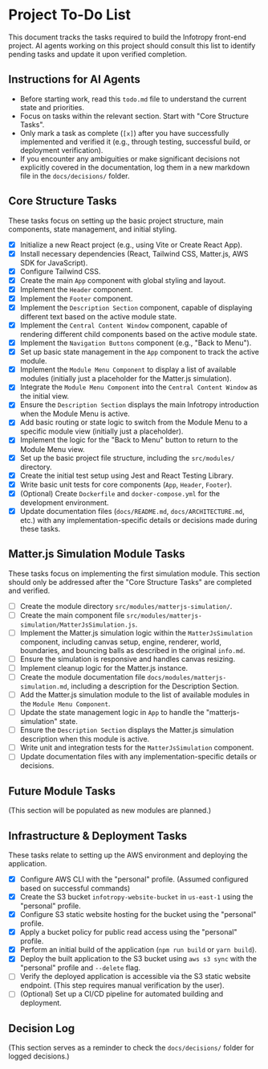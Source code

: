# Project To-Do List

This document tracks the tasks required to build the Infotropy front-end project. AI agents working on this project should consult this list to identify pending tasks and update it upon verified completion.

## Instructions for AI Agents

- Before starting work, read this `todo.md` file to understand the current state and priorities.
- Focus on tasks within the relevant section. Start with "Core Structure Tasks".
- Only mark a task as complete (`[x]`) after you have successfully implemented and verified it (e.g., through testing, successful build, or deployment verification).
- If you encounter any ambiguities or make significant decisions not explicitly covered in the documentation, log them in a new markdown file in the `docs/decisions/` folder.

## Core Structure Tasks

These tasks focus on setting up the basic project structure, main components, state management, and initial styling.

- [x] Initialize a new React project (e.g., using Vite or Create React App).
- [x] Install necessary dependencies (React, Tailwind CSS, Matter.js, AWS SDK for JavaScript).
- [x] Configure Tailwind CSS.
- [x] Create the main `App` component with global styling and layout.
- [x] Implement the `Header` component.
- [x] Implement the `Footer` component.
- [x] Implement the `Description Section` component, capable of displaying different text based on the active module state.
- [x] Implement the `Central Content Window` component, capable of rendering different child components based on the active module state.
- [x] Implement the `Navigation Buttons` component (e.g., "Back to Menu").
- [x] Set up basic state management in the `App` component to track the active module.
- [x] Implement the `Module Menu Component` to display a list of available modules (initially just a placeholder for the Matter.js simulation).
- [x] Integrate the `Module Menu Component` into the `Central Content Window` as the initial view.
- [x] Ensure the `Description Section` displays the main Infotropy introduction when the Module Menu is active.
- [x] Add basic routing or state logic to switch from the Module Menu to a specific module view (initially just a placeholder).
- [x] Implement the logic for the "Back to Menu" button to return to the Module Menu view.
- [x] Set up the basic project file structure, including the `src/modules/` directory.
- [x] Create the initial test setup using Jest and React Testing Library.
- [x] Write basic unit tests for core components (`App`, `Header`, `Footer`).
- [x] (Optional) Create `Dockerfile` and `docker-compose.yml` for the development environment.
- [x] Update documentation files (`docs/README.md`, `docs/ARCHITECTURE.md`, etc.) with any implementation-specific details or decisions made during these tasks.

## Matter.js Simulation Module Tasks

These tasks focus on implementing the first simulation module. This section should only be addressed after the "Core Structure Tasks" are completed and verified.

- [ ] Create the module directory `src/modules/matterjs-simulation/`.
- [ ] Create the main component file `src/modules/matterjs-simulation/MatterJsSimulation.js`.
- [ ] Implement the Matter.js simulation logic within the `MatterJsSimulation` component, including canvas setup, engine, renderer, world, boundaries, and bouncing balls as described in the original `info.md`.
- [ ] Ensure the simulation is responsive and handles canvas resizing.
- [ ] Implement cleanup logic for the Matter.js instance.
- [ ] Create the module documentation file `docs/modules/matterjs-simulation.md`, including a description for the Description Section.
- [ ] Add the Matter.js simulation module to the list of available modules in the `Module Menu Component`.
- [ ] Update the state management logic in `App` to handle the "matterjs-simulation" state.
- [ ] Ensure the `Description Section` displays the Matter.js simulation description when this module is active.
- [ ] Write unit and integration tests for the `MatterJsSimulation` component.
- [ ] Update documentation files with any implementation-specific details or decisions.

## Future Module Tasks

(This section will be populated as new modules are planned.)

## Infrastructure & Deployment Tasks

These tasks relate to setting up the AWS environment and deploying the application.

- [x] Configure AWS CLI with the "personal" profile. (Assumed configured based on successful commands)
- [x] Create the S3 bucket `infotropy-website-bucket` in `us-east-1` using the "personal" profile.
- [x] Configure S3 static website hosting for the bucket using the "personal" profile.
- [x] Apply a bucket policy for public read access using the "personal" profile.
- [x] Perform an initial build of the application (`npm run build` or `yarn build`).
- [x] Deploy the built application to the S3 bucket using `aws s3 sync` with the "personal" profile and `--delete` flag.
- [ ] Verify the deployed application is accessible via the S3 static website endpoint. (This step requires manual verification by the user).
- [ ] (Optional) Set up a CI/CD pipeline for automated building and deployment.

## Decision Log

(This section serves as a reminder to check the `docs/decisions/` folder for logged decisions.)
